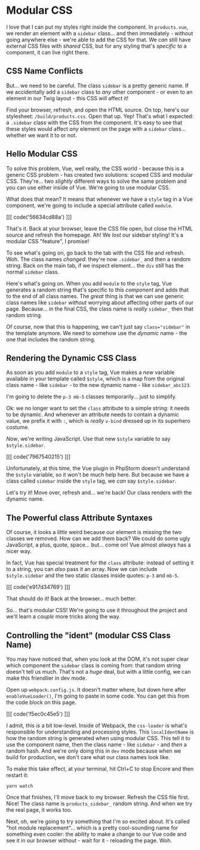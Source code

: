 # Modular CSS

I love that I can put my styles right inside the component. In `products.vue`,
we render an element with a `sidebar` class... and then immediately - without going
anywhere else - we're able to add the CSS for that. We *can* still have external
CSS files with *shared* CSS, but for any styling that's *specific* to a component,
it can live right there.

## CSS Name Conflicts

But... we need to be careful. The class `sidebar` is a pretty generic name. If we
accidentally add a `sidebar` class to *any* other component - or even to an element
in our Twig layout - this CSS will affect it!

Find your browser, refresh, and open the HTML source. On top, here's our stylesheet:
`/build/products.css`. Open that up. Yep! That's what I expected: a `.sidebar` class
with the CSS from the component. It's easy to see that these styles would affect
*any* element on the page with a `sidebar` class... whether we want it to or not.

## Hello Modular CSS

To solve this problem, Vue, well really, the CSS world - because this is a generic
CSS problem - has created two solutions: scoped CSS and modular CSS. They're...
two *slightly* different ways to solve the same problem and you can use either
inside of Vue. We're going to use modular CSS.

What does that mean? It means that whenever we have a `style` tag in a Vue component,
we're going to include a special attribute called `module`.

[[[ code('56634cd88a') ]]]

That's it. Back at your browser, leave the CSS file open, but close the HTML source
and refresh the homepage. Ah! We *lost* our sidebar styling! It's a modular CSS
"feature", I promise!

To see what's going on, go back to the tab with the CSS file and refresh. Woh.
The class names *changed*: they're now `.sidebar_` and then a random string.
Back on the main tab, if we inspect element... the `div` *still* has the normal
`sidebar` class.

Here's what's going on. When you add `module` to the `style` tag, Vue generates
a random string that's specific to this *component* and adds that to the end of
all class names. The *great* thing is that we can use generic class names like
`sidebar` *without* worrying about affecting other parts of our page. Because...
in the final CSS, the class name is *really* `sidebar_` then that random string.

Of course, now that this is happening, we can't just say `class="sidebar"` in
the template anymore. We need to somehow use the *dynamic* name - the one that
includes the random string.

## Rendering the Dynamic CSS Class

As soon as you add `module` to a `style` tag, Vue makes a *new* variable available
in your template called `$style`, which is a map from the original class name -
like `sidebar` - to the new dynamic name - like `sidebar_abc123`.

I'm going to delete the `p-3 mb-5` classes temporarily... just to simplify.

Ok: we no longer want to set the `class` attribute to a simple string: it needs to
be dynamic. And whenever an attribute needs to contain a dynamic value, we prefix
it with `:`, which is *really* `v-bind` dressed up in its superhero costume.

*Now*, we're writing JavaScript. Use that new `$style` variable to say
`$style.sidebar`.

[[[ code('7967540215') ]]]

Unfortunately, at this time, the Vue plugin in PhpStorm doesn't understand the
`$style` variable, so it won't be much help here. But because we have a class
called `sidebar` inside the `style` tag, we *can* say `$style.sidebar`.

Let's try it! Move over, refresh and... we're back! Our class renders with the
dynamic name.

## The Powerful class Attribute Syntaxes

Of course, it looks a *little* weird because our element is missing the two
classes we removed. How can we add them back? We could do some ugly JavaScript,
a plus, quote, space... but... come on! Vue almost *always* has a nicer way.

In fact, Vue has special treatment for the `class` attribute: instead of setting
it to a string, you can *also* pass it an array. Now we can include `$style.sidebar`
and the two static classes inside quotes: `p-3` and `mb-5`.

[[[ code('e917d34769') ]]]

That should do it! Back at the browser... much better.

So... that's modular CSS! We're going to use it throughout the project and we'll
learn a *couple* more tricks along the way.

## Controlling the "ident" (modular CSS Class Name)

You may have noticed that, when you look at the DOM, it's not super clear which
component the `sidebar` class is coming from: that random string doesn't tell
us much. That's not a *huge* deal, but with a little config, we can make this
friendlier in dev mode.

Open up `webpack.config.js`. It doesn't matter where, but down here after
`enableVueLoader()`, I'm going to paste in some code. You can get this from the
code block on this page.

[[[ code('f5ec0c45e5') ]]]

I admit, this *is* a bit low-level. Inside of Webpack, the `css-loader` is what's
responsible for understanding and processing styles. This `localIdentName` is
how the random string is generated when using modular CSS. This tell it to use
the component name, then the class name - like `sidebar` - and *then* a random
hash. And we're only doing this in `dev` mode because when we build for production,
we don't care what our class names look like.

To make this take effect, at your terminal, hit Ctrl+C to stop Encore and then
restart it:

```terminal-silent
yarn watch
```

Once that finishes, I'll move back to my browser. Refresh the CSS file first. Nice!
The class name is `products_sidebar_` random string. And when we try the real page,
it works too.

Next, oh, we're going to try something that I'm *so* excited about. It's called
"hot module replacement"... which is a pretty cool-sounding name for something
even cooler: the ability to make a change to our Vue code and see it in our browser
without - wait for it - reloading the page. Woh.
